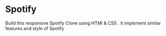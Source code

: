# Spotify
Build this responsive Spotify Clone using HTMl &amp; CSS . It implement similar features and style of Spotify 
